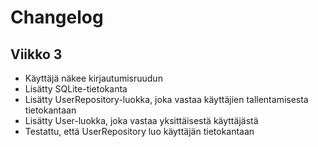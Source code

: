 # Changelog

## Viikko 3

- Käyttäjä näkee kirjautumisruudun
- Lisätty SQLite-tietokanta
- Lisätty UserRepository-luokka, joka vastaa käyttäjien tallentamisesta tietokantaan
- Lisätty User-luokka, joka vastaa yksittäisestä käyttäjästä
- Testattu, että UserRepository luo käyttäjän tietokantaan